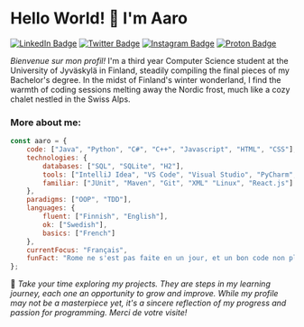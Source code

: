 # Hello World! 👋 I'm Aaro

[![LinkedIn Badge](https://img.shields.io/badge/-LinkedIn-blue?style=flat-square&logo=LinkedIn&logoColor=white&link=https://www.linkedin.com/in/yourusername/)](https://www.linkedin.com/in/AaroKoinsaari/)
[![Twitter Badge](https://img.shields.io/badge/-Twitter-blue?style=flat-square&logo=Twitter&logoColor=white&link=https://twitter.com/aarokoinsaari)](https://twitter.com/aarokoinsaari)
[![Instagram Badge](https://img.shields.io/badge/-Instagram-purple?style=flat-square&logo=Instagram&logoColor=white&link=https://instagram.com/aarokoinsaari)](https://instagram.com/aarokoinsaari)
[![Proton Badge](https://img.shields.io/badge/ProtonMail-8B89CC?style=flat-square&logo=protonmail&logoColor=white&link=mailto:aaro.koinsaari@proton.me)](mailto:aaro.koinsaari@proton.me)

*Bienvenue sur mon profil!* I'm a third year Computer Science student at the University of Jyväskylä in Finland, steadily compiling the final pieces of my Bachelor's degree. In the midst of Finland's winter wonderland, I find the warmth of coding sessions melting away the Nordic frost, much like a cozy chalet nestled in the Swiss Alps.

### More about me:

```javascript
const aaro = {
    code: ["Java", "Python", "C#", "C++", "Javascript", "HTML", "CSS"],
    technologies: {
        databases: ["SQL", "SQLite", "H2"],
        tools: ["IntelliJ Idea", "VS Code", "Visual Studio", "PyCharm", "CLion", "R", "Wireshark". "VirtualBox"],
        familiar: ["JUnit", "Maven", "Git", "XML" "Linux", "React.js"]
    },
    paradigms: ["OOP", "TDD"],
    languages: {
        fluent: ["Finnish", "English"],
        ok: ["Swedish"],
        basics: ["French"]
    },
    currentFocus: "Français",
    funFact: "Rome ne s'est pas faite en un jour, et un bon code non plus."
};


```

🌱 *Take your time exploring my projects. They are steps in my learning journey, each one an opportunity to grow and improve. While my profile may not be a masterpiece yet, it's a sincere reflection of my progress and passion for programming. Merci de votre visite!*
